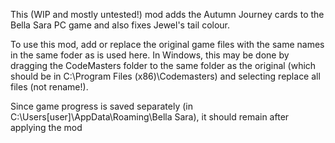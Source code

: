 This (WIP and mostly untested!) mod adds the Autumn Journey cards to the Bella Sara PC game and also fixes Jewel's tail colour. 

To use this mod, add or replace the original game files with the same names in the same foder as is used here.
In Windows, this may be done by dragging the CodeMasters folder to the same folder as the original (which should be in C:\Program Files (x86)\Codemasters) and selecting replace all files (not rename!).

Since game progress is saved separately (in C:\Users\[user]\AppData\Roaming\Bella Sara), it should remain after applying the mod
